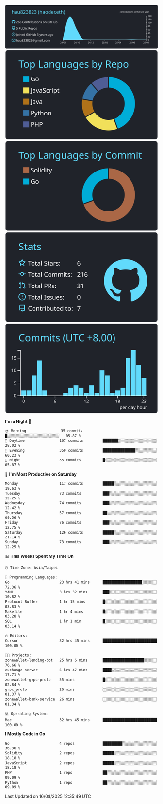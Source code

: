 [![](https://raw.githubusercontent.com/hau823823/hau823823/master/profile-summary-card-output/react/0-profile-details.svg)](https://github.com/vn7n24fzkq/github-profile-summary-cards)
[![](https://raw.githubusercontent.com/hau823823/hau823823/master/profile-summary-card-output/react/1-repos-per-language.svg)](https://github.com/vn7n24fzkq/github-profile-summary-cards) [![](https://raw.githubusercontent.com/hau823823/hau823823/master/profile-summary-card-output/react/2-most-commit-language.svg)](https://github.com/vn7n24fzkq/github-profile-summary-cards)
[![](https://raw.githubusercontent.com/hau823823/hau823823/master/profile-summary-card-output/react/3-stats.svg)](https://github.com/vn7n24fzkq/github-profile-summary-cards) [![](https://raw.githubusercontent.com/hau823823/hau823823/master/profile-summary-card-output/react/4-productive-time.svg)](https://github.com/vn7n24fzkq/github-profile-summary-cards)

<!--START_SECTION:waka-->
**I'm a Night 🦉** 

```text
🌞 Morning                35 commits          █░░░░░░░░░░░░░░░░░░░░░░░░   05.87 % 
🌆 Daytime                167 commits         ███████░░░░░░░░░░░░░░░░░░   28.02 % 
🌃 Evening                359 commits         ███████████████░░░░░░░░░░   60.23 % 
🌙 Night                  35 commits          █░░░░░░░░░░░░░░░░░░░░░░░░   05.87 % 
```
📅 **I'm Most Productive on Saturday** 

```text
Monday                   117 commits         █████░░░░░░░░░░░░░░░░░░░░   19.63 % 
Tuesday                  73 commits          ███░░░░░░░░░░░░░░░░░░░░░░   12.25 % 
Wednesday                74 commits          ███░░░░░░░░░░░░░░░░░░░░░░   12.42 % 
Thursday                 57 commits          ██░░░░░░░░░░░░░░░░░░░░░░░   09.56 % 
Friday                   76 commits          ███░░░░░░░░░░░░░░░░░░░░░░   12.75 % 
Saturday                 126 commits         █████░░░░░░░░░░░░░░░░░░░░   21.14 % 
Sunday                   73 commits          ███░░░░░░░░░░░░░░░░░░░░░░   12.25 % 
```


📊 **This Week I Spent My Time On** 

```text
🕑︎ Time Zone: Asia/Taipei

💬 Programming Languages: 
Go                       23 hrs 41 mins      ██████████████████░░░░░░░   72.36 % 
YAML                     3 hrs 32 mins       ███░░░░░░░░░░░░░░░░░░░░░░   10.82 % 
Protocol Buffer          1 hr 15 mins        █░░░░░░░░░░░░░░░░░░░░░░░░   03.83 % 
Makefile                 1 hr 4 mins         █░░░░░░░░░░░░░░░░░░░░░░░░   03.28 % 
SQL                      1 hr 1 min          █░░░░░░░░░░░░░░░░░░░░░░░░   03.14 % 

🔥 Editors: 
Cursor                   32 hrs 45 mins      █████████████████████████   100.00 % 

🐱‍💻 Projects: 
zonewallet-lending-bot   25 hrs 6 mins       ███████████████████░░░░░░   76.66 % 
exchange-server          5 hrs 47 mins       ████░░░░░░░░░░░░░░░░░░░░░   17.71 % 
zonewallet-grpc-proto    55 mins             █░░░░░░░░░░░░░░░░░░░░░░░░   02.84 % 
grpc_proto               26 mins             ░░░░░░░░░░░░░░░░░░░░░░░░░   01.37 % 
zonewallet-bank-service  26 mins             ░░░░░░░░░░░░░░░░░░░░░░░░░   01.34 % 

💻 Operating System: 
Mac                      32 hrs 45 mins      █████████████████████████   100.00 % 
```

**I Mostly Code in Go** 

```text
Go                       4 repos             █████████░░░░░░░░░░░░░░░░   36.36 % 
Solidity                 2 repos             █████░░░░░░░░░░░░░░░░░░░░   18.18 % 
JavaScript               2 repos             █████░░░░░░░░░░░░░░░░░░░░   18.18 % 
PHP                      1 repo              ██░░░░░░░░░░░░░░░░░░░░░░░   09.09 % 
Python                   1 repo              ██░░░░░░░░░░░░░░░░░░░░░░░   09.09 % 
```




 Last Updated on 16/08/2025 12:35:49 UTC
<!--END_SECTION:waka-->
